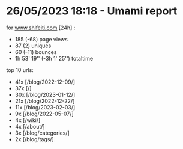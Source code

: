 # 26/05/2023 18:18 - Umami report
for www.shifeiti.com [24h] :

 - 185 (-68) page views
 - 87 (2) uniques
 - 60 (-11) bounces
 - 1h 53' 19'' (-3h 1' 25'') totaltime


top 10 urls:
 - 41x [/blog/2022-12-09/]
 - 37x [/]
 - 30x [/blog/2023-01-12/]
 - 21x [/blog/2022-12-22/]
 - 11x [/blog/2023-02-03/]
 - 9x [/blog/2022-05-07/]
 - 4x [/wiki/]
 - 4x [/about/]
 - 3x [/blog/categories/]
 - 2x [/blog/tags/]


